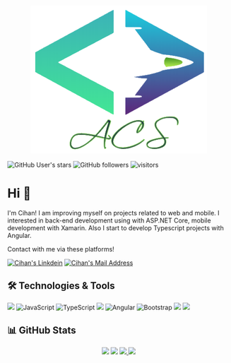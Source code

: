 <p align="center">
  <img  src="https://github.com/aykutcihansevim/acs/blob/main/readMeBanner.png">
</p>

  ![GitHub User's stars](https://img.shields.io/github/stars/aykutcihansevim?style=social)
  ![GitHub followers](https://img.shields.io/github/followers/aykutcihansevim?style=social)
  ![visitors](https://visitor-badge.glitch.me/badge?page_id=aykutcihansevim.id)

# Hi 👋
I'm Cihan! I am improving myself on projects related to web and mobile. I interested in back-end development using with ASP.NET Core, mobile development with Xamarin. Also I start to develop Typescript projects with Angular.

Contact with me via these platforms! 

  <a href="https://www.linkedin.com/in/aykutcihansevim/" target="_blank" rel="nofollow"><img alt="Cihan's Linkdein" src="https://img.shields.io/badge/LinkedIn-0077B5?style=for-the-badge&logo=linkedin&logoColor=white" /></a>
  <a href="mailto:aykutcihansevim@gmail.com" target="_blank" rel="nofollow"><img alt="Cihan's Mail Address" src="https://img.shields.io/badge/Gmail-D14836?style=for-the-badge&logo=gmail&logoColor=white" /></a>

  
## 🛠 Technologies & Tools 
<img src="https://img.shields.io/badge/C%23-239120?style=for-the-badge&logo=c-sharp&logoColor=white"></img>
<img alt="JavaScript" src="https://img.shields.io/badge/javascript%20-%23323330.svg?&style=for-the-badge&logo=javascript&logoColor=%23F7DF1E"/>
<img alt="TypeScript" src="https://img.shields.io/badge/typescript%20-%23007ACC.svg?&style=for-the-badge&logo=typescript&logoColor=white"/>
<img src="https://img.shields.io/badge/.NET-5C2D91?style=for-the-badge&logo=.net&logoColor=white"></img>
<img alt="Angular" src="https://img.shields.io/badge/angular%20-%23DD0031.svg?&style=for-the-badge&logo=angular&logoColor=white"/>
<img alt="Bootstrap" src="https://img.shields.io/badge/bootstrap%20-%23563D7C.svg?&style=for-the-badge&logo=bootstrap&logoColor=white"/>
<img src="https://img.shields.io/badge/Microsoft_SQL_Server-CC2927?style=for-the-badge&logo=microsoft-sql-server&logoColor=white"></img>
<img src="https://img.shields.io/badge/Windows-0078D6?style=for-the-badge&logo=windows&logoColor=white"></img>


## 📊 GitHub Stats

<p align="center">
  <img src="https://github-readme-stats.vercel.app/api?username=aykutcihansevim&count_private=true&show_icons=true&theme=tokyonight">
  <img src="https://github-readme-stats.vercel.app/api/top-langs/?username=aykutcihansevim&hide=html,ruby&layout=compact&show_icons=true&theme=tokyonight">
  <a href="https://github.com/aykutcihansevim/MyFinalProject">
    <img src="https://github-readme-stats.vercel.app/api/pin?username=aykutcihansevim&repo=MyFinalProject&show_icons=true&theme=tokyonight"</img>
  </a>
  <a href="https://github.com/aykutcihansevim/acs">
    <img src="https://github-readme-stats.vercel.app/api/pin?username=aykutcihansevim&repo=acs&show_icons=true&theme=tokyonight"</img>
  </a>
</p>



<!--
**aykutcihansevim/aykutcihansevim** is a ✨ _special_ ✨ repository because its `README.md` (this file) appears on your GitHub profile.

Here are some ideas to get you started:

- 🔭 I’m currently working on ...
- 🌱 I’m currently learning ...
- 👯 I’m looking to collaborate on ...
- 🤔 I’m looking for help with ...
- 💬 Ask me about ...
- 📫 How to reach me: ...
- 😄 Pronouns: ...
- ⚡ Fun fact: ...
-->

